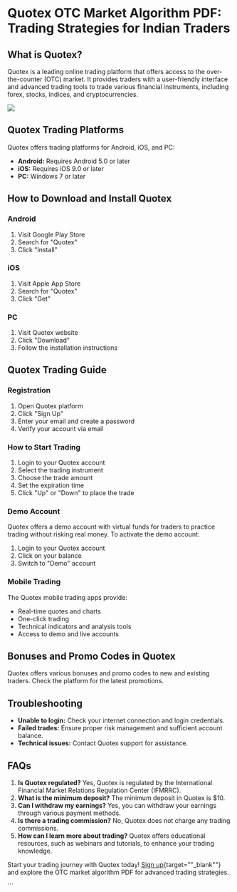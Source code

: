 # Quotex OTC Market Algorithm PDF: Trading Strategies for Indian Traders

## What is Quotex?

Quotex is a leading online trading platform that offers access to the
over-the-counter (OTC) market. It provides traders with a user-friendly
interface and advanced trading tools to trade various financial
instruments, including forex, stocks, indices, and cryptocurrencies.

[![](https://static.quotex.io/files/4_en/300_250.jpg)](https://traff.sbs/brokerqxlid)

## Quotex Trading Platforms

Quotex offers trading platforms for Android, iOS, and PC:

-   **Android:** Requires Android 5.0 or later
-   **iOS:** Requires iOS 9.0 or later
-   **PC:** Windows 7 or later

## How to Download and Install Quotex

### Android

1.  Visit Google Play Store
2.  Search for "Quotex"
3.  Click "Install"

### iOS

1.  Visit Apple App Store
2.  Search for "Quotex"
3.  Click "Get"

### PC

1.  Visit Quotex website
2.  Click "Download"
3.  Follow the installation instructions

## Quotex Trading Guide

### Registration

1.  Open Quotex platform
2.  Click "Sign Up"
3.  Enter your email and create a password
4.  Verify your account via email

### How to Start Trading

1.  Login to your Quotex account
2.  Select the trading instrument
3.  Choose the trade amount
4.  Set the expiration time
5.  Click "Up" or "Down" to place the trade

### Demo Account

Quotex offers a demo account with virtual funds for traders to practice
trading without risking real money. To activate the demo account:

1.  Login to your Quotex account
2.  Click on your balance
3.  Switch to "Demo" account

### Mobile Trading

The Quotex mobile trading apps provide:

-   Real-time quotes and charts
-   One-click trading
-   Technical indicators and analysis tools
-   Access to demo and live accounts

## Bonuses and Promo Codes in Quotex

Quotex offers various bonuses and promo codes to new and existing
traders. Check the platform for the latest promotions.

## Troubleshooting

-   **Unable to login:** Check your internet connection and login
    credentials.
-   **Failed trades:** Ensure proper risk management and sufficient
    account balance.
-   **Technical issues:** Contact Quotex support for assistance.

## FAQs

1.  **Is Quotex regulated?** Yes, Quotex is regulated by the
    International Financial Market Relations Regulation Center (IFMRRC).
2.  **What is the minimum deposit?** The minimum deposit in Quotex is
    \$10.
3.  **Can I withdraw my earnings?** Yes, you can withdraw your earnings
    through various payment methods.
4.  **Is there a trading commission?** No, Quotex does not charge any
    trading commissions.
5.  **How can I learn more about trading?** Quotex offers educational
    resources, such as webinars and tutorials, to enhance your trading
    knowledge.

Start your trading journey with Quotex today! [Sign
up](\%22https://traff.sbs/brokerqxsignup\%22){target=""_blank""}
and explore the OTC market algorithm PDF for advanced trading
strategies.

\`\`\`

